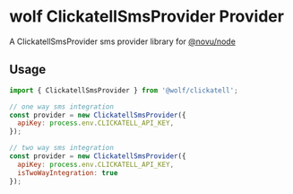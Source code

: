 # wolf ClickatellSmsProvider Provider

A ClickatellSmsProvider sms provider library for [@novu/node](https://github.com/tecklens/tk-wolf/)

## Usage

```javascript
import { ClickatellSmsProvider } from '@wolf/clickatell';

// one way sms integration
const provider = new ClickatellSmsProvider({
  apiKey: process.env.CLICKATELL_API_KEY,
});

// two way sms integration
const provider = new ClickatellSmsProvider({
  apiKey: process.env.CLICKATELL_API_KEY,
  isTwoWayIntegration: true
});
```
